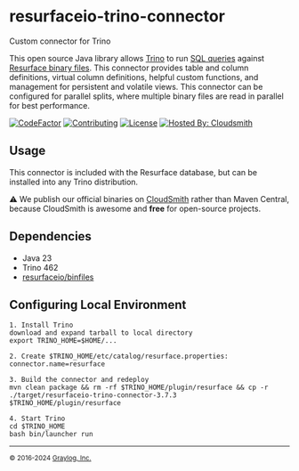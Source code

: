 # resurfaceio-trino-connector
Custom connector for Trino

This open source Java library allows [Trino](https://trino.io) to run [SQL queries](https://resurface.io/docs#sql-reference)
against [Resurface binary files](https://github.com/resurfaceio/binfiles). This connector provides table and column
definitions, virtual column definitions, helpful custom functions, and management for persistent and volatile views.
This connector can be configured for parallel splits, where multiple binary files are read in parallel for best performance.

[![CodeFactor](https://www.codefactor.io/repository/github/resurfaceio/trino-connector/badge)](https://www.codefactor.io/repository/github/resurfaceio/trino-connector)
[![Contributing](https://img.shields.io/badge/contributions-welcome-green.svg)](https://github.com/resurfaceio/trino-connector/blob/v3.7.x/CONTRIBUTING.md)
[![License](https://img.shields.io/github/license/resurfaceio/trino-connector)](https://github.com/resurfaceio/trino-connector/blob/v3.7.x/LICENSE)
[![Hosted By: Cloudsmith](https://img.shields.io/badge/OSS%20hosting%20by-cloudsmith-blue?logo=cloudsmith&style=flat-square)](https://cloudsmith.io/~resurfaceio/repos/public/packages/)

## Usage

This connector is included with the Resurface database, but can be installed into any Trino distribution.

⚠️ We publish our official binaries on [CloudSmith](https://cloudsmith.io/~resurfaceio/repos/public/packages/) rather than Maven Central,
because CloudSmith is awesome and **free** for open-source projects.

## Dependencies

* Java 23
* Trino 462
* [resurfaceio/binfiles](https://github.com/resurfaceio/binfiles)

## Configuring Local Environment

```
1. Install Trino
download and expand tarball to local directory
export TRINO_HOME=$HOME/...

2. Create $TRINO_HOME/etc/catalog/resurface.properties:
connector.name=resurface

3. Build the connector and redeploy
mvn clean package && rm -rf $TRINO_HOME/plugin/resurface && cp -r ./target/resurfaceio-trino-connector-3.7.3 $TRINO_HOME/plugin/resurface

4. Start Trino
cd $TRINO_HOME
bash bin/launcher run
```

---
<small>&copy; 2016-2024 <a href="https://resurface.io">Graylog, Inc.</a></small>

